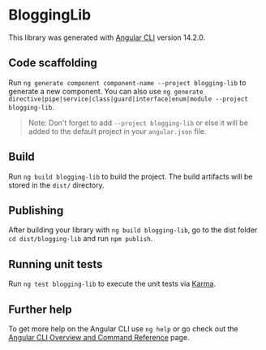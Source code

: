 # BloggingLib

This library was generated with [Angular CLI](https://github.com/angular/angular-cli) version 14.2.0.

## Code scaffolding

Run `ng generate component component-name --project blogging-lib` to generate a new component. You can also use `ng generate directive|pipe|service|class|guard|interface|enum|module --project blogging-lib`.
> Note: Don't forget to add `--project blogging-lib` or else it will be added to the default project in your `angular.json` file. 

## Build

Run `ng build blogging-lib` to build the project. The build artifacts will be stored in the `dist/` directory.

## Publishing

After building your library with `ng build blogging-lib`, go to the dist folder `cd dist/blogging-lib` and run `npm publish`.

## Running unit tests

Run `ng test blogging-lib` to execute the unit tests via [Karma](https://karma-runner.github.io).

## Further help

To get more help on the Angular CLI use `ng help` or go check out the [Angular CLI Overview and Command Reference](https://angular.io/cli) page.
